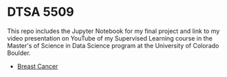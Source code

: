 # DTSA 5509
This repo includes the Jupyter Notebook for my final project and link to my video presentation on YouTube of my Supervised Learning course in the Master's of Science in Data Science program at the University of Colorado Boulder.
* [Breast Cancer](https://github.com/richardkang96/DTSA5509/blob/main/breast_cancer.ipynb)
